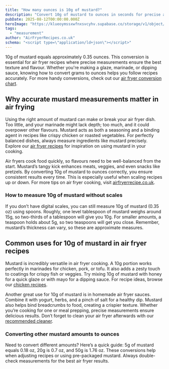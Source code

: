 ```yaml
---
title: "How many ounces is 10g of mustard?"
description: "Convert 10g of mustard to ounces in seconds for precise air fryer cooking. Get accurate measurements and cooking tips for perfect results."
pubDate: 2025-08-12T00:00:00.000Z
heroImage: "https://klueoymssxwfnxsvcyhv.supabase.co/storage/v1/object/public/md/10g-mustard-to-ounces-335c8db7.webp"
tags:
  - "measurement"
author: "AirFryerRecipes.co.uk"
schema: "<script type=\"application/ld+json\"></script>"
---
```


<p>10g of mustard equals approximately 0.35 ounces. This conversion is essential for air fryer recipes where precise measurements ensure the best texture and flavour. Whether you're making a glaze, marinade, or dipping sauce, knowing how to convert grams to ounces helps you follow recipes accurately. For more handy conversions, check out our <a href=https://www.airfryerrecipe.co.uk/air-fryer-conversion-chart>air fryer conversion chart</a>.</p>  

<h2>Why accurate mustard measurements matter in air frying</h2>  
<p>Using the right amount of mustard can make or break your air fryer dish. Too little, and your marinade might lack depth; too much, and it could overpower other flavours. Mustard acts as both a seasoning and a binding agent in recipes like crispy chicken or roasted vegetables. For perfectly balanced dishes, always measure ingredients like mustard precisely. Explore our <a href=https://www.airfryerrecipe.co.uk/recipes>air fryer recipes</a> for inspiration on using mustard in your cooking.</p>  

<p>Air fryers cook food quickly, so flavours need to be well-balanced from the start. Mustard’s tangy kick enhances meats, veggies, and even snacks like pretzels. By converting 10g of mustard to ounces correctly, you ensure consistent results every time. This is especially useful when scaling recipes up or down. For more tips on air fryer cooking, visit <a href=https://www.airfryerrecipe.co.uk/>airfryerrecipe.co.uk</a>.</p>  

<h3>How to measure 10g of mustard without scales</h3>  
<p>If you don’t have digital scales, you can still measure 10g of mustard (0.35 oz) using spoons. Roughly, one level tablespoon of mustard weighs around 15g, so two-thirds of a tablespoon will give you 10g. For smaller amounts, a teaspoon holds about 5g, so two teaspoons will get you close. Remember, mustard’s thickness can vary, so these are approximate measures.</p>  

<h2>Common uses for 10g of mustard in air fryer recipes</h2>  
<p>Mustard is incredibly versatile in air fryer cooking. A 10g portion works perfectly in marinades for chicken, pork, or tofu. It also adds a zesty touch to coatings for crispy fish or veggies. Try mixing 10g of mustard with honey for a quick glaze or with mayo for a dipping sauce. For recipe ideas, browse our <a href=https://www.airfryerrecipe.co.uk/recipe-category/chicken>chicken recipes</a>.</p>  

<p>Another great use for 10g of mustard is in homemade air fryer sauces. Combine it with yogurt, herbs, and a pinch of salt for a healthy dip. Mustard also helps bind breadcrumbs to food, creating a crispier texture. Whether you’re cooking for one or meal prepping, precise measurements ensure delicious results. Don’t forget to clean your air fryer afterwards with our <a href=https://www.airfryerrecipe.co.uk/air-fryer-cleaner>recommended cleaner</a>.</p>  

<h3>Converting other mustard amounts to ounces</h3>  
<p>Need to convert different amounts? Here’s a quick guide: 5g of mustard equals 0.18 oz, 20g is 0.7 oz, and 50g is 1.76 oz. These conversions help when adjusting recipes or using pre-packaged mustard. Always double-check measurements for the best air fryer results.</p>